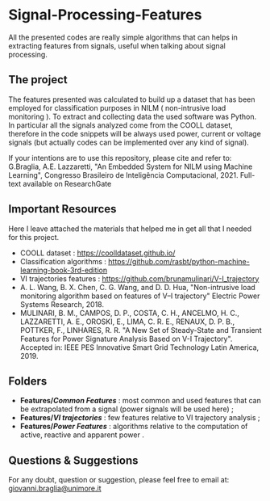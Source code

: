 # Signal-Processing-Features

All the presented codes are really simple algorithms that can helps in extracting features from signals, useful when talking about signal processing.

## The project

The features presented was calculated to build up a dataset that has been employed for classification purposes in NILM ( non-intrusive load monitoring ).
To extract and collecting data the used software was Python. In particular all the signals analyzed come from the COOLL dataset, therefore in the code snippets will be always used power, current or voltage signals (but actually codes can be implemented over any kind of signal).

If your intentions are to use this repository, please cite and refer to:
G.Braglia, A.E. Lazzaretti, "An Embedded System for NILM using Machine Learning", Congresso Brasileiro de Inteligência Computacional, 2021.
Full-text available on ResearchGate

## Important Resources

Here I leave attached the materials that helped me in get all that I needed for this project.

- COOLL dataset : https://coolldataset.github.io/
- Classification algorithms : https://github.com/rasbt/python-machine-learning-book-3rd-edition
- VI trajectories features : https://github.com/brunamulinari/V-I_trajectory
- A. L. Wang, B. X. Chen, C. G. Wang, and D. D. Hua, "Non-intrusive load monitoring algorithm based on features of V–I trajectory" Electric Power Systems Research, 2018.
- MULINARI, B. M., CAMPOS, D. P., COSTA, C. H., ANCELMO, H. C., LAZZARETTI, A. E., OROSKI, E., LIMA, C. R. E., RENAUX, D. P. B., POTTKER, F., LINHARES, R. R. "A New Set of Steady-State and Transient Features for Power Signature Analysis Based on V-I Trajectory". Accepted in: IEEE PES Innovative Smart Grid Technology Latin America, 2019. 

## Folders

- **Features/_Common Features_** : most common and used features that can be extrapolated from a signal (power signals will be used here) ;
- **Features/_VI trajectories_** : few features relative to VI trajectory analysis ;
- **Features/_Power Features_** : algorithms relative to the computation of active, reactive and apparent power .

## Questions & Suggestions
For any doubt, question or suggestion, please feel free to email at:
giovanni.braglia@unimore.it



